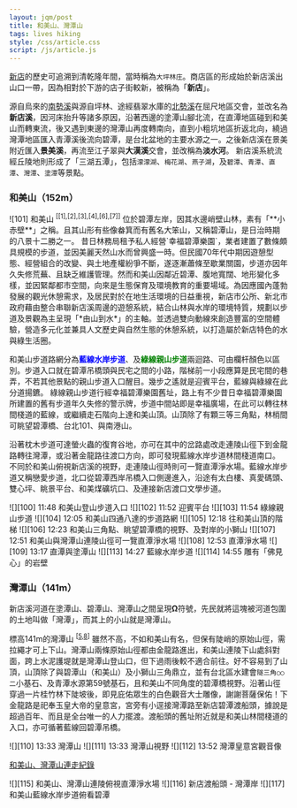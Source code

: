 ```yaml
---
layout: jqm/post
title: 和美山、灣潭山
tags: lives hiking
style: /css/article.css
script: /js/article.js
---
```

[新店][11]的歷史可追溯到清乾隆年間，當時稱為`大坪林庄`。商店區的形成始於新店溪出山口一帶，因為相對於下游的店子街較新，被稱為「**新店**」。

源自烏來的[南勢溪][9]與源自坪林、途經翡翠水庫的[北勢溪][10]在屈尺地區交會，並改名為**新店溪**，因河床抬升等諸多原因，沿著西邊的塗潭山腳北流，在直潭地區碰到和美山而轉東流，後又遇到東邊的灣潭山再度轉南向，直到小粗坑地區折返北向，繞過灣潭地區匯入青潭溪後流向碧潭，是台北盆地的主要水源之一。之後新店溪在景美附近匯入**景美溪**，再流至江子翠與**大漢溪**交會，並改稱為**淡水河**。
新店溪系統流經丘陵地則形成了「三湖五潭」，包括`濛濛湖`、`梅花湖`、`燕子湖`，及`碧潭`、`青潭`、`直潭`、`灣潭`、`塗潭`等景點。

### 和美山（152m）

<span class="gallery float-right">
    ![101]
</span>
和美山
<sup>[[1],[2],[3],[4],[6],[7]]</sup>
位於碧潭左岸，因其水邊峭壁山林，素有「**小赤壁**」之稱。且其山形有些像畚箕而有舊名大笨山，又稱碧潭山，是日治時期的八景十二勝之一。
昔日林務局租予私人經營`幸福碧潭樂園`，業者建置了數條頗具規模的步道，並因美麗天然山水而曾興盛一時。但民國70年代中期因遊憩型態、經營組合的改變、與土地產權紛爭不斷，遂逐漸蕭條至歇業關園，步道亦因年久失修荒蕪、且缺乏維護管理。然而和美山因鄰近碧潭、腹地寬闊、地形變化多樣，並因緊鄰都市空間，向來是生態保育及環境教育的重要場域。為因應國內蓬勃發展的觀光休憩需求，及居民對於在地生活環境的日益重視，新店市公所、新北市政府藉由整合串聯新店溪周邊的遊憩系統，結合山林與水岸的環境特質，規劃以步道及景觀為主呈現「*由山到水*」的主軸。並透過雙向動線來創造豐富的空間體驗，營造多元化並兼具人文歷史與自然生態的休憩系統，以打造屬於新店特色的水與綠生活圈。

和美山步道路網分為<span style="color:blue">**藍線水岸步道**</span>、及<span style="color:green">**綠線親山步道**</span>兩迴路、可由欄杆顏色以區別。步道入口就在碧潭吊橋頭與民宅之間的小路，階梯前一小段應算是民宅間的巷弄，不若其他景點的親山步道入口醒目。幾步之遙就是迎賓平台，藍線與綠線在此分道揚鑣。
綠線親山步道行經幸福碧潭樂園舊址，路上有不少昔日幸福碧潭樂園所建置的舊有步道年久失修的警示牌，步道中間站即是幸福廣場，在此可以轉往林間棧道的藍線，或繼續走石階向上達和美山頂。山頂除了有顆三等三角點，林梢間可眺望碧潭橋、台北101、與南港山。

沿著枕木步道可達螢火蟲的復育谷地，亦可在其中的岔路處改走連陵山徑下到金龍路轉往灣潭，或沿著金龍路往渡口方向，即可發現藍線水岸步道林間棧道南口。
不同於和美山俯視新店溪的視野，走連陵山徑時則可一覽直潭淨水場。藍線水岸步道又稱戀愛步道，北口從碧潭西岸吊橋入口側邊進入，沿途有太白樓、真愛碼頭、雙心坪、眺景平台、和美煤礦坑口、及連接新店渡口文學步道。

<span class="gallery">
    ![][100]
    11:48 和美山登山步道入口
    ![][102]
    11:52 迎賓平台
    ![][103]
    11:54 綠線親山步道
    ![][104]
    12:05 和美山四通八達的步道路網
    ![][105]
    12:18 往和美山頂的階梯
    ![][106]
    12:23 和美山三角點、眺望碧潭橋的視野、及對岸的小獅山
    ![][107]
    12:51 和美山與灣潭山連陵山徑可一覽直潭淨水場
    ![][108]
    12:53 直潭淨水場
    ![][109]
    13:17 直潭與塗潭山
    ![][113]
    14:27 藍線水岸步道
    ![][114]
    14:55 雕有「佛見心」的岩壁
</span>

### 灣潭山（141m）

新店溪河道在塗潭山、碧潭山、灣潭山之間呈現**Ω**符號，先民就將這塊被河道包圍的土地叫做「灣潭」，而其上的小山就是灣潭山。

標高141m的灣潭山
<sup>[[5],[8]]</sup>
雖然不高，不如和美山有名，但保有陡峭的原始山徑，需拉繩才可上下山。灣潭山兩條原始山徑都由金龍路進出，和美山連陵下山處斜對面，跨上水泥護堤就是灣潭山登山口，但下過雨後較不適合前往。好不容易到了山頂，山頂除了與碧潭山（和美山）及小獅山三角鼎立，並有台北區水建會`隧三角○○二`小基石、及青潭水源第59號基石，且和美山不同角度的碧潭橋視野。沿著山徑穿過一片桂竹林下陡坡後，即見庇佑眾生的白色觀音大士雕像，謝謝菩薩保佑！下金龍路是祀奉玉皇大帝的皇意宮，宮旁有小逕接灣潭路至新店碧潭渡船頭，據說是超過百年、而且是全台唯一的人力擺渡。渡船頭的舊址附近就是和美山林間棧道的入口，亦可循著藍線回碧潭吊橋。

<span class="gallery">
    ![][110]
    13:33 灣潭山
    ![][111]
    13:33 灣潭山視野
    ![][112]
    13:52 灣潭皇意宮觀音像
</span>

[和美山、灣潭山連走紀錄][12]

<span class="gallery full-row">
    ![][115]
    和美山、灣潭山連陵俯視直潭淨水場
    ![][116]
    新店渡船頭 - 灣潭岸
    ![][117]
    和美山藍線水岸步道俯看碧潭
</span>

[1]: https://hiking.biji.co/index.php?q=trail&act=detail&id=183 "健行筆記 - 和美山步道"
[2]: https://travel.yam.com/article/133947 "和美山步道：輕鬆登頂碧潭小赤壁，賞桐花、螢火蟲，還有親子最愛的灣潭遊戲場"
[3]: https://hiking.biji.co/index.php?q=review&act=info&review_id=18659 "健行筆記 - 和美山：你不知道的碧潭傳奇故事"
[4]: https://myjourney.tw/her-mei-shan/ "新店景點》碧潭和美山步道，搭捷運看螢火蟲，除了鬼故事更是浪漫滿點"
[5]: https://apextraveller.com/新店-灣潭山登山步道/ "新店 灣潭山登山步道"
[6]: https://hiking.biji.co/index.php?q=review&act=info&review_id=16829 "親山樂水．和美山連走灣潭山"
[7]: https://icepanda74.com/hemeishan/ "新店和美山步道 山線水線任你挑，超好走的親子步道"
[8]: https://hiking.biji.co/index.php?q=news&act=info&id=21229 "新店塗潭山-灣潭山-碧潭山(三潭縱走)"
[9]: https://zh.wikipedia.org/wiki/南勢溪 "維基百科 - 南勢溪"
[10]: https://zh.wikipedia.org/wiki/北勢溪_(新北市) "維基百科 - 北勢溪"
[11]: http://tamsui.dils.tku.edu.tw/wiki/index.php/新店 "淡水維基館 - 新店"
[12]: https://hiking.biji.co/index.php?q=trail&act=gpx_detail&id=4242648 "健行筆記 - 我的和美山、灣潭山連走紀錄"
[100]: https://media.githubusercontent.com/media/ttzeng/ttzeng.github.io/master/doc/assets/{{page.date|date:"%Y%m%d"}}/1148-和美山登山步道入口.jpg
[101]: https://media.githubusercontent.com/media/ttzeng/ttzeng.github.io/master/doc/assets/{{page.date|date:"%Y%m%d"}}/1149-和美山登山步道介紹.jpg
[102]: https://media.githubusercontent.com/media/ttzeng/ttzeng.github.io/master/doc/assets/{{page.date|date:"%Y%m%d"}}/1152-迎賓平台.jpg
[103]: https://media.githubusercontent.com/media/ttzeng/ttzeng.github.io/master/doc/assets/{{page.date|date:"%Y%m%d"}}/1154-綠線親山步道.jpg
[104]: https://media.githubusercontent.com/media/ttzeng/ttzeng.github.io/master/doc/assets/{{page.date|date:"%Y%m%d"}}/1205-四通八達的步道路網.jpg
[105]: https://media.githubusercontent.com/media/ttzeng/ttzeng.github.io/master/doc/assets/{{page.date|date:"%Y%m%d"}}/1218-往和美山頂的階梯.jpg
[106]: https://media.githubusercontent.com/media/ttzeng/ttzeng.github.io/master/doc/assets/{{page.date|date:"%Y%m%d"}}/1223-和美山三等三角點.jpg
[107]: https://media.githubusercontent.com/media/ttzeng/ttzeng.github.io/master/doc/assets/{{page.date|date:"%Y%m%d"}}/1251-直潭淨水場.jpg
[108]: https://media.githubusercontent.com/media/ttzeng/ttzeng.github.io/master/doc/assets/{{page.date|date:"%Y%m%d"}}/1253-直潭淨水場.jpg
[109]: https://media.githubusercontent.com/media/ttzeng/ttzeng.github.io/master/doc/assets/{{page.date|date:"%Y%m%d"}}/1317-直潭與塗潭山.jpg
[110]: https://media.githubusercontent.com/media/ttzeng/ttzeng.github.io/master/doc/assets/{{page.date|date:"%Y%m%d"}}/1333-灣潭山.jpg
[111]: https://media.githubusercontent.com/media/ttzeng/ttzeng.github.io/master/doc/assets/{{page.date|date:"%Y%m%d"}}/1333-灣潭山視野.jpg
[112]: https://media.githubusercontent.com/media/ttzeng/ttzeng.github.io/master/doc/assets/{{page.date|date:"%Y%m%d"}}/1352-灣潭皇意宮觀音像.jpg
[113]: https://media.githubusercontent.com/media/ttzeng/ttzeng.github.io/master/doc/assets/{{page.date|date:"%Y%m%d"}}/1427-和美山藍線水岸步道.jpg
[114]: https://media.githubusercontent.com/media/ttzeng/ttzeng.github.io/master/doc/assets/{{page.date|date:"%Y%m%d"}}/1455-佛見心岩壁.jpg
[115]: https://lh3.googleusercontent.com/pw/AP1GczOp1telrlJkYggkeLfQ-S8oUTYuhI-doL5Y4YoDyH9QMe6FUivJL7TbBbawGstEu2NvPNEGJyLix4ZjSZYk3vXvenPv19FJ71dCSD4vN5ULAdWyWlKmfH3O2G4rUDoLVMLUhz3VXi0HXwZT2NJ0VOra=w1473-h908-s-no-gm "和美山灣潭山連陵觀直潭淨水場"
[116]: https://lh3.googleusercontent.com/pw/AP1GczMTjf2Z8CsmjepXoYcAOkx2C6IMxaFph5zzMAsCYr49LpAVlpTJW9XbKHS4Qah-Sc-CHv-KNvh_TR0tqgfHuGLhCjw5mJ9I2n30VdqsdDBQI7ZWhsNozwENewEwBYn9xoUuEuxYtuZpsVGXhYBhwVTM=w1473-h829-s-no-gm "新店渡船頭 - 灣潭岸"
[117]: https://lh3.googleusercontent.com/pw/AP1GczOrEAvqp7HDOi5kSGm6RYjxwiLAEHCRLVPzOKT9l_y68qC3Y0HFyxf0roigwRkde_SiQf04vNuUR8Sjm6oRhCZVny24_mumQGxM5vzkueEe4sf8I3gE23kcmG7gecoSLSg6ATTMcEeJoZN_RdnTCjC4=w1384-h923-s-no-gm "和美山藍線水岸步道俯看碧潭"
